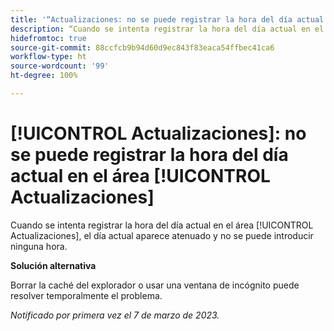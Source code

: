 ```yaml
---
title: '“Actualizaciones: no se puede registrar la hora del día actual en el área Actualizaciones”'
description: “Cuando se intenta registrar la hora del día actual en el área Actualizaciones, el día actual aparece atenuado y no se puede introducir ninguna hora”.
hidefromtoc: true
source-git-commit: 88ccfcb9b94d60d9ec843f83eaca54ffbec41ca6
workflow-type: ht
source-wordcount: '99'
ht-degree: 100%

---
```



# [!UICONTROL Actualizaciones]: no se puede registrar la hora del día actual en el área [!UICONTROL Actualizaciones]

Cuando se intenta registrar la hora del día actual en el área [!UICONTROL Actualizaciones], el día actual aparece atenuado y no se puede introducir ninguna hora.

**Solución alternativa**

Borrar la caché del explorador o usar una ventana de incógnito puede resolver temporalmente el problema.

_Notificado por primera vez el 7 de marzo de 2023._

